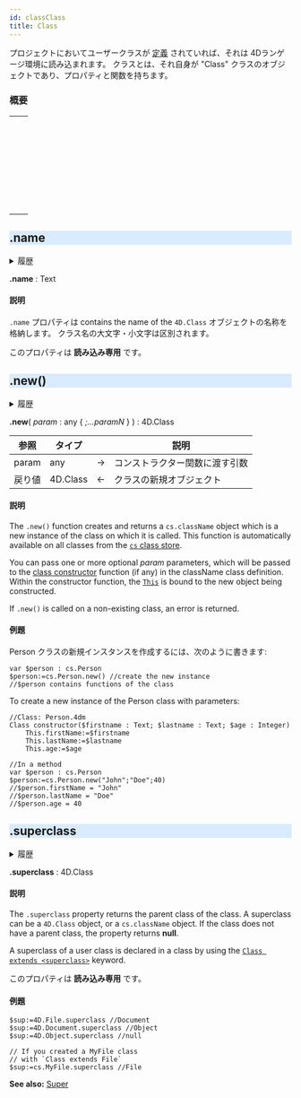 ```yaml
---
id: classClass
title: Class
---
```



プロジェクトにおいてユーザークラスが [定義](Concepts/classes.md#クラス定義) されていれば、それは 4Dランゲージ環境に読み込まれます。 クラスとは、それ自身が "Class" クラスのオブジェクトであり、プロパティと関数を持ちます。



### 概要


|                                                                                                                                                                                    |
| ---------------------------------------------------------------------------------------------------------------------------------------------------------------------------------- |
| [<!-- INCLUDE #classClass.name.Syntax -->](#name)<p>&nbsp;&nbsp;&nbsp;&nbsp;<!-- INCLUDE #classClass.name.Summary -->|
| [<!-- INCLUDE #classClass.new().Syntax -->](#new)<p>&nbsp;&nbsp;&nbsp;&nbsp;<!-- INCLUDE #classClass.new().Summary --> |
| [<!-- INCLUDE #classClass.superclass.Syntax -->](#superclass)<p>&nbsp;&nbsp;&nbsp;&nbsp;<!-- INCLUDE #classClass.superclass.Summary --> |



<!-- REF classClass.name.Desc -->
## .name

<details><summary>履歴</summary>
| バージョン  | 内容 |
| ------ | -- |
| v18 R3 | 追加 |

</details>

<!-- REF #classClass.name.Syntax -->
**.name** : Text<!-- END REF -->

#### 説明

`.name` プロパティは <!-- REF #classClass.name.Summary -->contains the name of the `4D.Class` オブジェクトの名称を格納します<!-- END REF -->。 クラス名の大文字・小文字は区別されます。

このプロパティは **読み込み専用** です。 

<!-- END REF -->



<!-- REF classClass.new().Desc -->
## .new()

<details><summary>履歴</summary>
| バージョン  | 内容 |
| ------ | -- |
| v18 R3 | 追加 |
</details>

<!-- REF #classClass.new().Syntax -->
**.new**( *param* : any { *;...paramN* } ) : 4D.Class<!-- END REF -->

<!-- REF #classClass.new().Params -->
| 参照    | タイプ      |    | 説明              |
| ----- | -------- |:--:| --------------- |
| param | any      | -> | コンストラクター関数に渡す引数 |
| 戻り値   | 4D.Class | <- | クラスの新規オブジェクト    |
<!-- END REF -->


#### 説明

The `.new()` function <!-- REF #classClass.new().Summary -->creates and returns a `cs.className` object which is a new instance of the class on which it is called<!-- END REF -->. This function is automatically available on all classes from the [`cs` class store](Concepts/classes.md#cs).

You can pass one or more optional *param* parameters, which will be passed to the [class constructor](Concepts/classes.md#class-constructor) function (if any) in the className class definition. Within the constructor function, the [`This`](Concepts/classes.md#this) is bound to the new object being constructed.

If `.new()` is called on a non-existing class, an error is returned.

#### 例題

Person クラスの新規インスタンスを作成するには、次のように書きます:

```4d
var $person : cs.Person  
$person:=cs.Person.new() //create the new instance  
//$person contains functions of the class
```

To create a new instance of the Person class with parameters:

```4d
//Class: Person.4dm
Class constructor($firstname : Text; $lastname : Text; $age : Integer)
    This.firstName:=$firstname
    This.lastName:=$lastname
    This.age:=$age
```

```4d
//In a method
var $person : cs.Person  
$person:=cs.Person.new("John";"Doe";40)  
//$person.firstName = "John"
//$person.lastName = "Doe"
//$person.age = 40
```


<!-- END REF -->



<!-- REF classClass.superclass.Desc -->
## .superclass

<details><summary>履歴</summary>
| バージョン  | 内容 |
| ------ | -- |
| v18 R3 | 追加 |

</details>

<!-- REF #classClass.superclass.Syntax -->
**.superclass** : 4D.Class<!-- END REF -->

#### 説明

The `.superclass` property <!-- REF #classClass.superclass.Summary -->returns the parent class of the class<!-- END REF -->. A superclass can be a `4D.Class` object, or a `cs.className` object. If the class does not have a parent class, the property returns **null**.

A superclass of a user class is declared in a class by using the [`Class extends <superclass>`](Concepts/classes.md#class-extends-classname) keyword.

このプロパティは **読み込み専用** です。

#### 例題

```4d
$sup:=4D.File.superclass //Document
$sup:=4D.Document.superclass //Object
$sup:=4D.Object.superclass //null

// If you created a MyFile class  
// with `Class extends File`
$sup:=cs.MyFile.superclass //File 

```



**See also:** [Super](Concepts/classes.md#super)
<!-- END REF -->

<style> h2 { background: #d9ebff;}</style>
